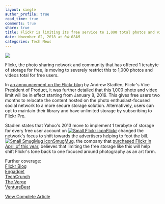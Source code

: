 ```yaml
---
layout: single
author_profile: true
read_time: true
comments: true
share: true
title: Flickr is limiting its free service to 1,000 total photos and videos per account
date: November 02, 2018 at 04:08AM
categories: Tech News
---
```

<img class="align-center" src="%20http://d2.alternativeto.net/dist/icons/flickr_52956.png?width=36&amp;height=36&amp;mode=crop&amp;upscale=false">
<p><p>Flickr, the photo sharing network and community that has offered 1 terabyte of storage for free, is moving to severely restrict this to 1,000 photos and videos total for free users.</p>
<p>In <a href="https://blog.flickr.net/en/2018/11/01/changing-flickr-free-accounts-1000-photos/" rel="nofollow">an announcement on the Flickr blog</a> by Andrew Stadlen, Flickr's Vice President of Product, it was further detailed that this 1,000 photo and video limit will be in effect starting from January 8, 2019. This gives free users two months to relocate the content hosted on the photo enthusiast-focused social network to a more secure storage solution. Alternatively, users can opt to maintain their library and have unlimited storage by subscribing to Flickr Pro.</p>
<p>Stadlen states that Yahoo's 2013 move to implement 1 terabyte of storage for every free user account on <a href='//alternativeto.net/software/flickr/'><img alt='Small Flickr icon' class='mini-app-icon' src='//d2.alternativeto.net/dist/icons/flickr_52956.png?width=36&height=36&mode=crop&upscale=false' />Flickr</a> changed the network's focus to shift towards the advertisers helping to foot the bill. <a href='//alternativeto.net/software/smugmug/'><img alt='Small SmugMug icon' class='mini-app-icon' src='//d2.alternativeto.net/dist/icons/smugmug_80467.png?width=36&height=36&mode=crop&upscale=false' />SmugMug</a>, the company that <a href="https://alternativeto.net/news/2018/4/flickr-has-been-sold-by-yahoo-to-smugmug" rel="nofollow">purchased Flickr in April of this year</a>, believes that limiting the free storage like this will help shift Flickr's tone back to one focused around photography as an art form.</p>
<p>Further coverage:<br />
<a href="https://blog.flickr.net/en/2018/11/01/changing-flickr-free-accounts-1000-photos/" rel="nofollow">Flickr Blog</a><br />
<a href="https://www.engadget.com/2018/11/01/flickr-free-account-photo-video-limits-pro-plan-smugmug/" rel="nofollow">Engadget</a><br />
<a href="https://techcrunch.com/2018/11/01/flickr-revamps-under-smugmug-with-new-limits-on-free-accounts-unlimited-storage-for-pros/" rel="nofollow">TechCrunch</a><br />
<a href="https://www.theverge.com/2018/11/1/18051950/flickr-1000-photo-limit-free-accounts-changes-pro-subscription-smugmug" rel="nofollow">The Verge</a><br />
<a href="https://venturebeat.com/2018/11/01/flickr-is-ditching-yahoo-account-requirement-and-giving-pro-subscribers-unlimited-storage/" rel="nofollow">VentureBeat</a></p>
</p>
<a class="btn btn--info" href="https://alternativeto.net/news/2018/11/flickr-is-limiting-its-free-service-to-1-000-total-photos-and-videos-per-account">View Complete Article</a>